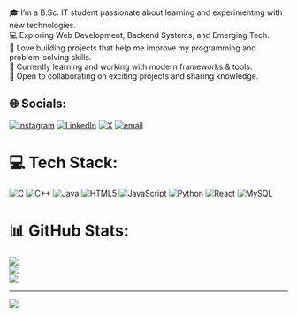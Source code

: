 🎓 I’m a B.Sc. IT student passionate about learning and experimenting with new technologies.<br>💻 Exploring Web Development, Backend Systems, and Emerging Tech.<br>🚀 Love building projects that help me improve my programming and problem-solving skills.<br>🌱 Currently learning and working with modern frameworks & tools.<br>🤝 Open to collaborating on exciting projects and sharing knowledge.


## 🌐 Socials:
[![Instagram](https://img.shields.io/badge/Instagram-%23E4405F.svg?logo=Instagram&logoColor=white)](https://instagram.com/ayush_nautiyal16) [![LinkedIn](https://img.shields.io/badge/LinkedIn-%230077B5.svg?logo=linkedin&logoColor=white)](https://linkedin.com/in/ayushnautiyal16) [![X](https://img.shields.io/badge/X-black.svg?logo=X&logoColor=white)](https://x.com/Ayushnauti17913) [![email](https://img.shields.io/badge/Email-D14836?logo=gmail&logoColor=white)](mailto:ayushnautiyal75098@gmail.com) 

# 💻 Tech Stack:
![C](https://img.shields.io/badge/c-%2300599C.svg?style=flat&logo=c&logoColor=white) ![C++](https://img.shields.io/badge/c++-%2300599C.svg?style=flat&logo=c%2B%2B&logoColor=white) ![Java](https://img.shields.io/badge/java-%23ED8B00.svg?style=flat&logo=openjdk&logoColor=white) ![HTML5](https://img.shields.io/badge/html5-%23E34F26.svg?style=flat&logo=html5&logoColor=white) ![JavaScript](https://img.shields.io/badge/javascript-%23323330.svg?style=flat&logo=javascript&logoColor=%23F7DF1E) ![Python](https://img.shields.io/badge/python-3670A0?style=flat&logo=python&logoColor=ffdd54) ![React](https://img.shields.io/badge/react-%2320232a.svg?style=flat&logo=react&logoColor=%2361DAFB) ![MySQL](https://img.shields.io/badge/mysql-4479A1.svg?style=flat&logo=mysql&logoColor=white)
# 📊 GitHub Stats:
![](https://github-readme-stats.vercel.app/api?username=ayushnautiyal-16&theme=onedark&hide_border=false&include_all_commits=true&count_private=false)<br/>
![](https://nirzak-streak-stats.vercel.app/?user=ayushnautiyal-16&theme=onedark&hide_border=false)<br/>
![](https://github-readme-stats.vercel.app/api/top-langs/?username=ayushnautiyal-16&theme=onedark&hide_border=false&include_all_commits=true&count_private=false&layout=compact)

---
[![](https://visitcount.itsvg.in/api?id=ayushnautiyal-16&icon=0&color=0)](https://visitcount.itsvg.in)


